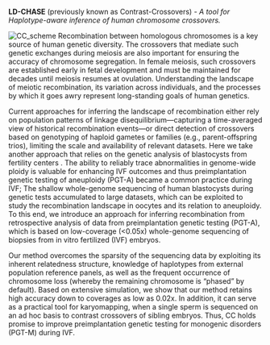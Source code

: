 **LD-CHASE** (previously known as Contrast-Crossovers) - _A tool for Haplotype-aware inference of human chromosome crossovers._

![CC_scheme](https://github.com/scikal/contrast-crossovers/blob/main/illustrations/CC_fig1.png)
Recombination between homologous chromosomes is a key source of human genetic diversity. The crossovers that mediate such genetic exchanges during meiosis are also important for ensuring the accuracy of chromosome segregation. In female meiosis, such crossovers are established early in fetal development and must be maintained for decades until meiosis resumes at ovulation. Understanding the landscape of meiotic recombination, its variation across individuals, and the processes by which it goes awry represent long-standing goals of human genetics.

Current approaches for inferring the landscape of recombination either rely on population patterns of linkage disequilibrium—capturing a time-averaged view of historical recombination events—or direct detection of crossovers based on genotyping of haploid gametes or families (e.g., parent-offspring trios), limiting the scale and availability of relevant datasets.
Here we take another approach that relies on the genetic analysis of blastocysts from fertility centers . The ability to reliably trace abnormalities in genome-wide ploidy is valuable for enhancing IVF outcomes and thus preimplantation genetic testing of aneuploidy (PGT-A) became a common practice during IVF; The shallow whole-genome sequencing of human blastocysts during genetic tests accumulated to large datasets, which can be exploited to study the recombination landscape in oocytes and its relation to aneuploidy. To this end, we introduce an approach for inferring recombination from retrospective analysis of data from preimplantation genetic testing (PGT-A), which is based on low-coverage (<0.05x) whole-genome sequencing of biopsies from in vitro fertilized (IVF) embryos.

Our method overcomes the sparsity of the sequencing data by exploiting its inherent relatedness structure, knowledge of haplotypes from external population reference panels, as well as the frequent occurrence of chromosome loss (whereby the remaining chromosome is “phased” by default). Based on extensive simulation, we show that our method retains high accuracy down to coverages as low as 0.02x.  In addition, it can serve as a practical tool for karyomapping, when a single sperm is sequenced on an ad hoc basis to contrast crossovers of sibling embryos. Thus, CC holds promise to improve preimplantation genetic testing for monogenic disorders (PGT-M) during IVF.

